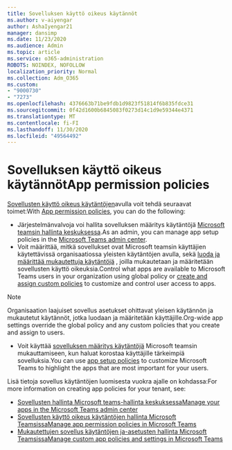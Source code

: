 ```yaml
---
title: Sovelluksen käyttö oikeus käytännöt
ms.author: v-aiyengar
author: AshaIyengar21
manager: dansimp
ms.date: 11/23/2020
ms.audience: Admin
ms.topic: article
ms.service: o365-administration
ROBOTS: NOINDEX, NOFOLLOW
localization_priority: Normal
ms.collection: Adm_O365
ms.custom:
- "9000730"
- "7273"
ms.openlocfilehash: 4376663b71be9fdb1d9823f51814f6b835fdce31
ms.sourcegitcommit: 0f42d1600b6845083f0273d14c1d9e59344e4371
ms.translationtype: MT
ms.contentlocale: fi-FI
ms.lasthandoff: 11/30/2020
ms.locfileid: "49564492"
---
```

# <a name="app-permission-policies"></a><span data-ttu-id="202ee-102">Sovelluksen käyttö oikeus käytännöt</span><span class="sxs-lookup"><span data-stu-id="202ee-102">App permission policies</span></span>

<span data-ttu-id="202ee-103">[Sovellusten käyttö oikeus käytäntöjen](https://docs.microsoft.com/microsoftteams/teams-app-permission-policies)avulla voit tehdä seuraavat toimet:</span><span class="sxs-lookup"><span data-stu-id="202ee-103">With [App permission policies](https://docs.microsoft.com/microsoftteams/teams-app-permission-policies), you can do the following:</span></span>
- <span data-ttu-id="202ee-104">Järjestelmänvalvoja voi hallita sovelluksen määritys käytäntöjä [Microsoft teamsin hallinta keskuksessa](https://admin.teams.microsoft.com/policies/app-permission).</span><span class="sxs-lookup"><span data-stu-id="202ee-104">As an admin, you can manage app setup policies in the [Microsoft Teams admin center](https://admin.teams.microsoft.com/policies/app-permission).</span></span>
- <span data-ttu-id="202ee-105">Voit määrittää, mitkä sovellukset ovat Microsoft teamsin käyttäjien käytettävissä organisaatiossa yleisten käytäntöjen avulla, sekä [luoda ja määrittää mukautettuja käytäntöjä](https://docs.microsoft.com/microsoftteams/teams-app-permission-policies#create-a-custom-app-permission-policy) , joilla mukautetaan ja määritetään sovellusten käyttö oikeuksia.</span><span class="sxs-lookup"><span data-stu-id="202ee-105">Control what apps are available to Microsoft Teams users in your organization using global policy or [create and assign custom policies](https://docs.microsoft.com/microsoftteams/teams-app-permission-policies#create-a-custom-app-permission-policy) to customize and control user access to apps.</span></span> 
> [!NOTE]
> <span data-ttu-id="202ee-106">Organisaation laajuiset sovellus asetukset ohittavat yleisen käytännön ja mukautetut käytännöt, jotka luodaan ja määritetään käyttäjille.</span><span class="sxs-lookup"><span data-stu-id="202ee-106">Org-wide app settings override the global policy and any custom policies that you create and assign to users.</span></span>
- <span data-ttu-id="202ee-107">Voit käyttää [sovelluksen määritys käytäntöjä](https://docs.microsoft.com/microsoftteams/teams-app-setup-policies) Microsoft teamsin mukauttamiseen, kun haluat korostaa käyttäjille tärkeimpiä sovelluksia.</span><span class="sxs-lookup"><span data-stu-id="202ee-107">You can use [app setup policies](https://docs.microsoft.com/microsoftteams/teams-app-setup-policies) to customize Microsoft Teams to highlight the apps that are most important for your users.</span></span> 


<span data-ttu-id="202ee-108">Lisä tietoja sovellus käytäntöjen luomisesta vuokra ajalle on kohdassa:</span><span class="sxs-lookup"><span data-stu-id="202ee-108">For more information on creating app policies for your tenant, see:</span></span>
- [<span data-ttu-id="202ee-109">Sovellusten hallinta Microsoft teams-hallinta keskuksessa</span><span class="sxs-lookup"><span data-stu-id="202ee-109">Manage your apps in the Microsoft Teams admin center</span></span>](https://docs.microsoft.com/MicrosoftTeams/manage-apps)
- [<span data-ttu-id="202ee-110">Sovellusten käyttö oikeus käytäntöjen hallinta Microsoft Teamsissa</span><span class="sxs-lookup"><span data-stu-id="202ee-110">Manage app permission policies in Microsoft Teams</span></span>](https://docs.microsoft.com/microsoftteams/teams-app-permission-policies)
- [<span data-ttu-id="202ee-111">Mukautettujen sovellus käytäntöjen ja-asetusten hallinta Microsoft Teamsissa</span><span class="sxs-lookup"><span data-stu-id="202ee-111">Manage custom app policies and settings in Microsoft Teams</span></span>](https://docs.microsoft.com/MicrosoftTeams/teams-custom-app-policies-and-settings)
